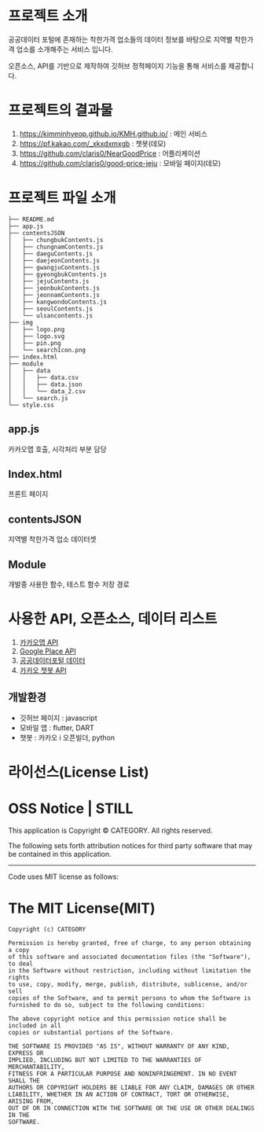 # 프로젝트 소개

공공데이터 포털에 존재하는 착한가격 업소들의 데이터 정보를 바탕으로 지역별 착한가격 업소를 소개해주는 서비스 입니다.

오픈소스, API를 기반으로 제작하여 깃허브 정적페이지 기능을 통해 서비스를 제공합니다. 



# 프로젝트의 결과물

1. https://kimminhyeop.github.io/KMH.github.io/ : 메인 서비스
2. https://pf.kakao.com/_xkxdxmxgb : 챗봇(데모)
3. https://github.com/claris0/NearGoodPrice : 어플리케이션
4. https://github.com/claris0/good-price-jeju : 모바일 페이지(데모)





# 프로젝트 파일 소개

```
├── README.md
├── app.js
├── contentsJSON
│   ├── chungbukContents.js
│   ├── chungnamContents.js
│   ├── daeguContents.js
│   ├── daejeonContents.js
│   ├── gwangjuContents.js
│   ├── gyeongbukContents.js
│   ├── jejuContents.js
│   ├── jeonbukContents.js
│   ├── jeonnamContents.js
│   ├── kangwondoContents.js
│   ├── seoulContents.js
│   └── ulsancontents.js
├── img
│   ├── logo.png
│   ├── logo.svg
│   ├── pin.png
│   └── searchIcon.png
├── index.html
├── module
│   ├── data
│   │   ├── data.csv
│   │   ├── data.json
│   │   └── data_2.csv
│   └── search.js
└── style.css
```



## app.js 

카카오맵 호출, 시각처리 부분 담당



## Index.html

프론트 페이지



## contentsJSON

지역별 착한가격 업소 데이터셋



## Module

개발중 사용한 함수, 테스트 함수 저장 경로



# 사용한 API, 오픈소스, 데이터 리스트

1. [카카오맵 API](https://apis.map.kakao.com/)
2. [Google Place API](https://developers.google.com/maps/documentation/places/web-service/overview)
3. [공공데이터포털 데이터](https://www.data.go.kr/)
4. [카카오 챗봇 API](https://i.kakao.com/docs/tutorial-chatbot-key-features) 



## 개발환경
- 깃허브 페이지 : javascript
- 모바일 앱 : flutter, DART
- 챗봇 : 카카오 i 오픈빌더, python



# 라이선스(License List)

# OSS Notice | STILL #

This application is Copyright © CATEGORY. All rights reserved.

The following sets forth attribution notices for third party software that may be contained in this application.


-----------------------------------------------------------------
Code uses MIT license as follows:

# The MIT License(MIT) #

``````````
Copyright (c) CATEGORY

Permission is hereby granted, free of charge, to any person obtaining a copy
of this software and associated documentation files (the "Software"), to deal
in the Software without restriction, including without limitation the rights
to use, copy, modify, merge, publish, distribute, sublicense, and/or sell
copies of the Software, and to permit persons to whom the Software is
furnished to do so, subject to the following conditions:
     
The above copyright notice and this permission notice shall be included in all
copies or substantial portions of the Software.
     
THE SOFTWARE IS PROVIDED "AS IS", WITHOUT WARRANTY OF ANY KIND, EXPRESS OR
IMPLIED, INCLUDING BUT NOT LIMITED TO THE WARRANTIES OF MERCHANTABILITY,
FITNESS FOR A PARTICULAR PURPOSE AND NONINFRINGEMENT. IN NO EVENT SHALL THE
AUTHORS OR COPYRIGHT HOLDERS BE LIABLE FOR ANY CLAIM, DAMAGES OR OTHER
LIABILITY, WHETHER IN AN ACTION OF CONTRACT, TORT OR OTHERWISE, ARISING FROM,
OUT OF OR IN CONNECTION WITH THE SOFTWARE OR THE USE OR OTHER DEALINGS IN THE
SOFTWARE.

